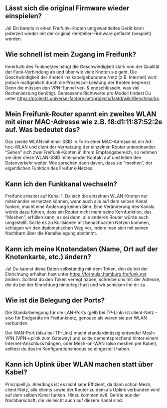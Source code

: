 Lässt sich die original Firmware wieder einspielen?
--------------
Ja! Ein bereits in einen Freifunk-Knoten umgewandeltes Gerät kann jederzeit wieder mit der original Hersteller-Firmware geflasht (bespielt) werden.

Wie schnell ist mein Zugang im Freifunk?
--------------
Innerhalb des Funknetzes hängt die Geschwindigkeit stark von der Qualität der Funk-Verbindung ab und über wie viele Knoten sie geht. Die Geschwindigkeit der Knoten ins kabelgebundene Netz (z.B. Internet) wird jedoch maßgeblich durch die Prozessor-Leistung der Knoten begrenzt. Denn die müssen den VPN-Tunnel ver- & endschlüsseln, was viel Rechenleistung benötigt. Gemessene Richtwerte pro Modell findest Du unter https://projects.universe-factory.net/projects/fastd/wiki/Benchmarks.

Mein Freifunk-Router spannt ein zweites WLAN mit einer MAC-Adresse wie z.B. f8:d1:11:87:52:2e auf. Was bedeutet das?
--------------
Das zweite WLAN mit einer SSID in Form einer MAC-Adresse ist ein Ad-hoc-WLAN und dient der Vernetzung der einzelnen Router untereinander. “Sehen” sich zwei Freifunk-Konten in ihrem Empfangsbereich, so nehmen sie über diese WLAN-SSID miteinander Kontakt auf und leiten den Datenverkehr weiter. Wie sprechen dann davon, dass sie “meshen”, der eigentlichen Funktion des Freifunk-Netzes.

Kann ich den Funkkanal wechseln?
--------------
Freifunk arbeitet auf Kanal 1. Da sich die einzelnen WLAN-Knoten nur miteinander vernetzen können, wenn auch alle auf dem selben Kanal funken, macht eine Änderung keinen Sinn. Eine Veränderung des Kanals würde dazu führen, dass ein Router nicht mehr seine Kernfunktion, das “Meshen”, erfüllen kann, es sei denn, alle anderen Router würde auch umgestellt. Sollte es zu Kollisionen mit benachbarten Netzen kommen, schlagen wir den diplomatischen Weg vor, indem man sich mit seinen Nachbarn über die Kanalbelegung abstimmt.

Kann ich meine Knotendaten (Name, Ort auf der Knotenkarte, etc.) ändern?
--------------
Ja! Du kannst diese Daten selbständig mit dem Token, den du bei der Einrichtung erhalten hast unter https://formular.hamburg.freifunk.net ändern. Solltest du den Token verlegt haben, schreibe uns mit der Adresse, die du bei der Einrichtung hinterlegt hast und wir schicken ihn dir zu.

Wie ist die Belegung der Ports?
--------------
Die Standarbelegung für die LAN-Ports (gelb bei TP-Link) ist client-Netz – also für Endgeräte im Freifunknetz, genauso als wären sie per WLAN verbunden.

Der WAN-Port (blau bei TP-Link) macht standardmässig entweder Mesh-VPN (VPN-uplink zum Gateway) und sollte dementsprechend hinter einem Internet-Anschluss hängen, oder Mesh-on-WAN (also meshen per Kabel), solltest du das im Konfigurationsmodus so eingestellt haben.

Kann ich Uplink über WLAN machen statt über Kabel?
--------------
Prinzipiell ja. Allerdings ist es nicht sehr Effizient, da dann schon Mesh, client-Netz, alle clients sowie der Router zu dem als Uplink verbunden wird auf dem selben Kanal funken. Hinzu kommen evtl. Geräte aus der Nachbarschaft, die vielleicht auch auf diesem Kanal sind.
